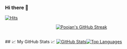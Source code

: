 ### Hi there 👋

<!--
**poojan1812/poojan1812** is a ✨ _special_ ✨ repository because its `README.md` (this file) appears on your GitHub profile.

Here are some ideas to get you started:

- 🔭 I’m currently working on ...
- 🌱 I’m currently learning ...
- 👯 I’m looking to collaborate on ...
- 🤔 I’m looking for help with ...
- 💬 Ask me about ...
- 📫 How to reach me: ...
- 😄 Pronouns: ...
- ⚡ Fun fact: ...
-->
[![Hits](https://hits.seeyoufarm.com/api/count/incr/badge.svg?url=https%3A%2F%2Fgithub.com%2Fpoojan1812%2Fhit-counter)](https://hits.seeyoufarm.com)

<p align="center">
  <a href="https://github.com/DenverCoder1/github-readme-streak-stats">
    <img title="GitHub Streaks" alt="Poojan's GitHub Streak" src="https://github-readme-streak-stats.herokuapp.com/?user=poojan1812">
  </a>
 </p>
 <br>
 ## 📈 My GitHub Stats 📈
<a href= "https://github.com/anuraghazra/github-readme-stats"><img alt="GitHub Stats" src="https://github-readme-stats.vercel.app/api?username=poojan1812&show_icons=true&hide=stars"></a><a href="https://github.com/anuraghazra/github-readme-stats"><img alt="Top Languages" src="https://github-readme-stats.vercel.app/api/top-langs/?username=poojan1812&layout=compact"></a>
